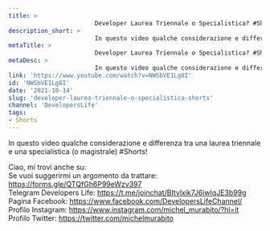 ```yaml
---
title: > 
                        Developer Laurea Triennale o Specialistica? #Shorts
description_short: > 
                        In questo video qualche considerazione e differenza tra una laurea triennale e una specialistica (o magistrale) #Shorts! Ciao, mi ...
metaTitle: > 
                        Developer Laurea Triennale o Specialistica? #Shorts
metaDesc: > 
                        In questo video qualche considerazione e differenza tra una laurea triennale e una specialistica (o magistrale) #Shorts! Ciao, mi ...
link: 'https://www.youtube.com/watch?v=NWSbVE1Lg8I'
id: 'NWSbVE1Lg8I'
date: '2021-10-14'
slug: 'developer-laurea-triennale-o-specialistica-shorts'
channel: 'DevelopersLife'
tags: 
- Shorts
---
```

In questo video qualche considerazione e differenza tra una laurea triennale e una specialistica (o magistrale) #Shorts!  
  
Ciao, mi trovi anche su:  
Se vuoi suggerirmi un argomento da trattare: https://forms.gle/QTQfGh6P99eWzv397  
Telegram Developers Life: https://t.me/joinchat/BItvlxik7J6iwIqJE3b99g  
Pagina Facebook: https://www.facebook.com/DevelopersLifeChannel/  
Profilo Instagram: https://www.instagram.com/michel_murabito/?hl=it  
Profilo Twitter: https://twitter.com/michelmurabito​
